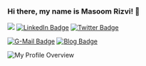 
### Hi there, my name is Masoom Rizvi! 👋


![](https://komarev.com/ghpvc/?username=masoomyf&style=flat-square&color=blue)
[![LinkedIn Badge](https://img.shields.io/badge/LinkedIn-Profile-informational?style=flat&logo=linkedin&logoColor=white&color=blue)](https://www.linkedin.com/in/masoomyf/)
[![Twitter Badge](https://img.shields.io/badge/Twitter-Profile-informational?style=flat&logo=twitter&logoColor=white&color=blue)](https://twitter.com/masoomf)
<!-- [![DockerHub Badge](https://badgen.net/badge/DockerHub/Profile/blue?icon=docker)](https://hub.docker.com/u/masoomyf) -->
[![G-Mail Badge](https://img.shields.io/badge/-Gmail-EA4335?style=flat-square&logo=Gmail&logoColor=white&color=red)](mailto://masoomrizvi786@gmail.com)
[![Blog Badge](https://img.shields.io/badge/Blog-FF5722?style=flat-square&logo=blogger&logoColor=white&color=blue)](https://blog.masoomyf.com/)
<!-- [![Medium Badge](https://img.shields.io/badge/Medium-12100E?style=flat-square&logo=medium&logoColor=white&color=black)](https://masoomyf.medium.com/) -->

![My Profile Overview](https://github-readme-stats.vercel.app/api?username=masoomyf&show_icons=true&theme=blue-green&count_private=true)

